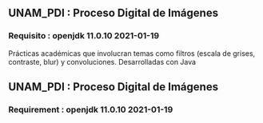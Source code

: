 ## UNAM_PDI : Proceso Digital de Imágenes
### Requisito : openjdk 11.0.10 2021-01-19 
Prácticas académicas que involucran temas como filtros (escala de grises, contraste, blur) y convoluciones. Desarrolladas con Java 
## UNAM_PDI : Proceso Digital de Imágenes
### Requirement : openjdk 11.0.10 2021-01-19

